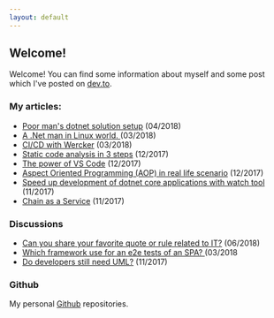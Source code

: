 ```yaml
---
layout: default
---
```


## Welcome!

Welcome! You can find some information about myself and some post which I've posted on [dev.to](https://dev.to/rafalpienkowski).

### My articles:

- [Poor man's dotnet solution setup](/posts/2018/04/poor-mans-solution-setup) (04/2018)
- [A .Net man in Linux world. ](/posts/2018/03/net-man-in-linux-world) (03/2018)
- [CI/CD with Wercker](/posts/2018/03/CI-CD-with-Wercker) (03/2018)
- [Static code analysis in 3 steps](/posts/2017/12/static-code-analysis-in-3-steps) (12/2017)
- [The power of VS Code](/posts/2017/12/the-power-of-vs-code) (12/2017)
- [Aspect Oriented Programming (AOP) in real life scenario](/posts/2017/12/aop-in-real-life-scenario) (12/2017)
- [Speed up development of dotnet core applications with watch tool](/posts/2017/11/speed-up-development-with-watch) (11/2017)
- [Chain as a Service](/posts/2017/11/chain-as-a-service) (11/2017)

### Discussions

- [Can you share your favorite quote or rule related to IT?](https://dev.to/rafalpienkowski/can-you-share-your-favorite-quote-or-rule-related-to-it-4e7l) (06/2018)
- [Which framework use for an e2e tests of an SPA? ](https://dev.to/rafalpienkowski/which-framework-use-for-an-e2e-tests-of-an-spa--4bni) (03/2018
- [Do developers still need UML?](https://dev.to/rafalpienkowski/do-developers-still-need-uml-ajh) (11/2017)

### Github

My personal [Github](https://github.com/rafalpienkowski) repositories.